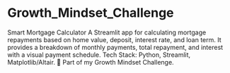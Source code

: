 # Growth_Mindset_Challenge
Smart Mortgage Calculator A Streamlit app for calculating mortgage repayments based on home value, deposit, interest rate, and loan term. It provides a breakdown of monthly payments, total repayment, and interest with a visual payment schedule.  Tech Stack: Python, Streamlit, Matplotlib/Altair.  🚀 Part of my Growth Mindset Challenge.
